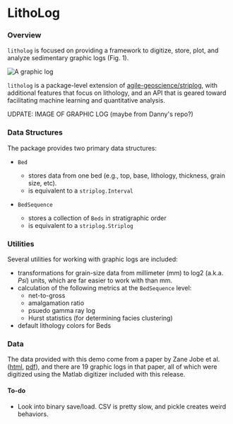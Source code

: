 # LithoLog

### Overview

`litholog` is focused on providing a framework to digitize, store, plot, and analyze sedimentary graphic logs (Fig. 1).

![A graphic log]()

`litholog` is a package-level extension of [agile-geoscience/striplog](https://github.com/agile-geoscience/striplog), with additional features that focus on lithology, and an API that is geared toward facilitating machine learning and quantitative analysis.

UDPATE: IMAGE OF GRAPHIC LOG (maybe from Danny's repo?)

### Data Structures

The package provides two primary data structures:
- `Bed`
    - stores data from one bed (e.g., top, base, lithology, thickness, grain size, etc).
    - is equivalent to a `striplog.Interval`

- `BedSequence`
    - stores a collection of `Beds` in stratigraphic order
    - is equivalent to a `striplog.Striplog`

### Utilities

Several utilities for working with graphic logs are included:

- transformations for grain-size data from millimeter (mm) to log2 (a.k.a. *Psi*) units, which are far easier to work with than mm.
- calculation of the following metrics at the `BedSequence` level:
    - net-to-gross
    - amalgamation ratio
    - psuedo gamma ray log
    - Hurst statistics (for determining facies clustering)
- default lithology colors for Beds

### Data

The data provided with this demo come from a paper by Zane Jobe et al. ([html](https://doi.org/10.1111/j.1365-3091.2011.01283.x), [pdf](http://www.academia.edu/download/31596179/Jobe_et_al_2012_Sed-_Climbing_ripple_successions_in_turbidite_systems.pdf)), and there are 19 graphic logs in that paper, all of which were digitized using the Matlab digitizer included with this release.

#### To-do

- Look into binary save/load. CSV is pretty slow, and pickle creates weird behaviors.
